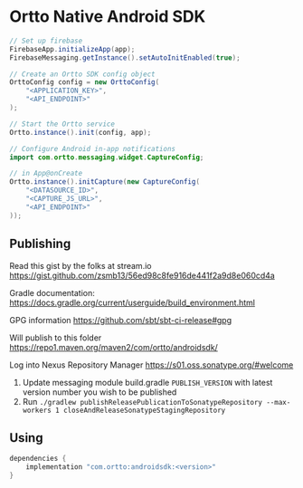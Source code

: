
# Ortto Native Android SDK


```java 
// Set up firebase
FirebaseApp.initializeApp(app);
FirebaseMessaging.getInstance().setAutoInitEnabled(true);

// Create an Ortto SDK config object
OrttoConfig config = new OrttoConfig(
    "<APPLICATION_KEY>",
    "<API_ENDPOINT>"
);

// Start the Ortto service
Ortto.instance().init(config, app);

// Configure Android in-app notifications
import com.ortto.messaging.widget.CaptureConfig;

// in App@onCreate
Ortto.instance().initCapture(new CaptureConfig(
    "<DATASOURCE_ID>",
    "<CAPTURE_JS_URL>",
    "<API_ENDPOINT>"
));
```


## Publishing

Read this gist by the folks at stream.io https://gist.github.com/zsmb13/56ed98c8fe916de441f2a9d8e060cd4a

Gradle documentation: https://docs.gradle.org/current/userguide/build_environment.html 

GPG information https://github.com/sbt/sbt-ci-release#gpg 

Will publish to this folder https://repo1.maven.org/maven2/com/ortto/androidsdk/

Log into Nexus Repository Manager https://s01.oss.sonatype.org/#welcome 

1. Update messaging module build.gradle `PUBLISH_VERSION` with latest version number you wish to be published
2. Run `./gradlew publishReleasePublicationToSonatypeRepository --max-workers 1 closeAndReleaseSonatypeStagingRepository`

## Using

```groovy
dependencies {
    implementation "com.ortto:androidsdk:<version>"
}
```
